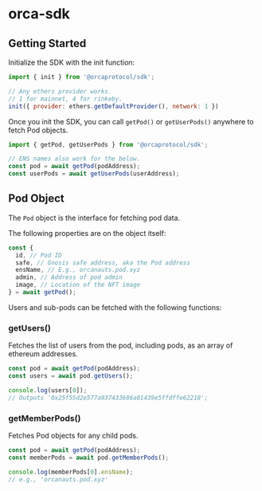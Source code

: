 # orca-sdk

## Getting Started

Initialize the SDK with the init function:

```js
import { init } from '@orcaprotocol/sdk';

// Any ethers provider works.
// 1 for mainnet, 4 for rinkeby.
init({ provider: ethers.getDefaultProvider(), network: 1 })
```

Once you init the SDK, you can call `getPod()` or `getUserPods()` anywhere to fetch Pod objects.

```js
import { getPod, getUserPods } from '@orcaprotocol/sdk';

// ENS names also work for the below.
const pod = await getPod(podAddress);
const userPods = await getUserPods(userAddress);
```

## Pod Object

The `Pod` object is the interface for fetching pod data.

The following properties are on the object itself:

```js
const {
  id, // Pod ID
  safe, // Gnosis safe address, aka the Pod address
  ensName, // E.g., orcanauts.pod.xyz
  admin, // Address of pod admin
  image, // Location of the NFT image
} = await getPod();
```

Users and sub-pods can be fetched with the following functions:

### getUsers()

Fetches the list of users from the pod, including pods, as an array of ethereum addresses.

```js
const pod = await getPod(podAddress);
const users = await pod.getUsers();

console.log(users[0]);
// Outputs '0x25f55d2e577a937433686a01439e5ffdffe62218';
```

### getMemberPods()

Fetches Pod objects for any child pods.

```js
const pod = await getPod(podAddress);
const memberPods = await pod.getMemberPods();

console.log(memberPods[0].ensName);
// e.g., 'orcanauts.pod.xyz'
```
